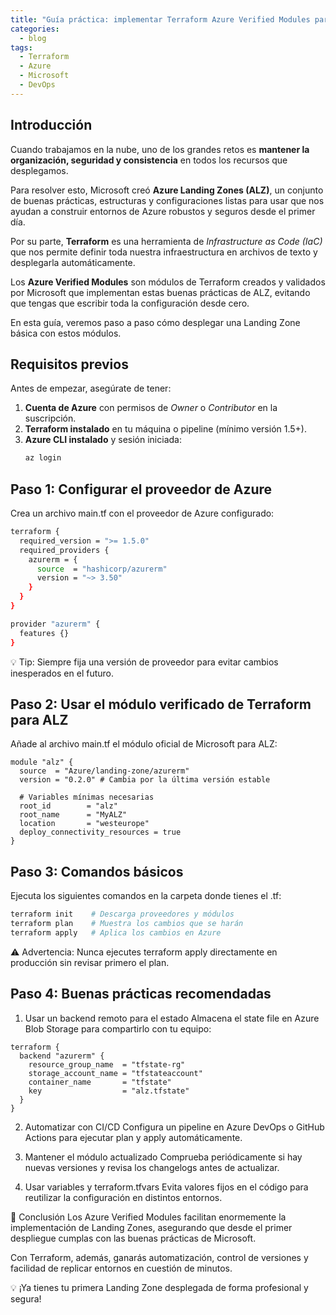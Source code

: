 ```yaml
---
title: "Guía práctica: implementar Terraform Azure Verified Modules para ALZ"
categories:
  - blog
tags:
  - Terraform
  - Azure
  - Microsoft
  - DevOps
---
```


## Introducción

Cuando trabajamos en la nube, uno de los grandes retos es **mantener la organización, seguridad y consistencia** en todos los recursos que desplegamos.  

Para resolver esto, Microsoft creó **Azure Landing Zones (ALZ)**, un conjunto de buenas prácticas, estructuras y configuraciones listas para usar que nos ayudan a construir entornos de Azure robustos y seguros desde el primer día.

Por su parte, **Terraform** es una herramienta de *Infrastructure as Code (IaC)* que nos permite definir toda nuestra infraestructura en archivos de texto y desplegarla automáticamente.

Los **Azure Verified Modules** son módulos de Terraform creados y validados por Microsoft que implementan estas buenas prácticas de ALZ, evitando que tengas que escribir toda la configuración desde cero.

En esta guía, veremos paso a paso cómo desplegar una Landing Zone básica con estos módulos.
## Requisitos previos


Antes de empezar, asegúrate de tener:

1. **Cuenta de Azure** con permisos de *Owner* o *Contributor* en la suscripción.
2. **Terraform instalado** en tu máquina o pipeline (mínimo versión 1.5+).
3. **Azure CLI instalado** y sesión iniciada:
   ```bash
   az login

## Paso 1: Configurar el proveedor de Azure

Crea un archivo main.tf con el proveedor de Azure configurado:
```bash
terraform {
  required_version = ">= 1.5.0"
  required_providers {
    azurerm = {
      source  = "hashicorp/azurerm"
      version = "~> 3.50"
    }
  }
}

provider "azurerm" {
  features {}
}

```
💡 Tip: Siempre fija una versión de proveedor para evitar cambios inesperados en el futuro.


## Paso 2: Usar el módulo verificado de Terraform para ALZ

Añade al archivo main.tf el módulo oficial de Microsoft para ALZ:

```
module "alz" {
  source  = "Azure/landing-zone/azurerm"
  version = "0.2.0" # Cambia por la última versión estable

  # Variables mínimas necesarias
  root_id        = "alz"
  root_name      = "MyALZ"
  location       = "westeurope"
  deploy_connectivity_resources = true
}
```

## Paso 3: Comandos básicos

Ejecuta los siguientes comandos en la carpeta donde tienes el .tf:

```bash
terraform init    # Descarga proveedores y módulos
terraform plan    # Muestra los cambios que se harán
terraform apply   # Aplica los cambios en Azure
```

⚠️ Advertencia:
Nunca ejecutes terraform apply directamente en producción sin revisar primero el plan.

## Paso 4: Buenas prácticas recomendadas

1. Usar un backend remoto para el estado
Almacena el state file en Azure Blob Storage para compartirlo con tu equipo:

```
terraform {
  backend "azurerm" {
    resource_group_name  = "tfstate-rg"
    storage_account_name = "tfstateaccount"
    container_name       = "tfstate"
    key                  = "alz.tfstate"
  }
}
```

2. Automatizar con CI/CD
Configura un pipeline en Azure DevOps o GitHub Actions para ejecutar plan y apply automáticamente.

3. Mantener el módulo actualizado
Comprueba periódicamente si hay nuevas versiones y revisa los changelogs antes de actualizar.

4. Usar variables y terraform.tfvars
Evita valores fijos en el código para reutilizar la configuración en distintos entornos.

🎯 Conclusión
Los Azure Verified Modules facilitan enormemente la implementación de Landing Zones, asegurando que desde el primer despliegue cumplas con las buenas prácticas de Microsoft.

Con Terraform, además, ganarás automatización, control de versiones y facilidad de replicar entornos en cuestión de minutos.


💡 ¡Ya tienes tu primera Landing Zone desplegada de forma profesional y segura!